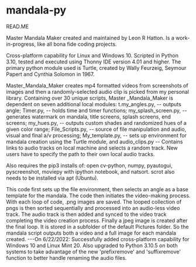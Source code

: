 # mandala-py
READ.ME

Master Mandala Maker created and maintained by Leon R Hatton. Is a work-in-progress, like all bona fide coding projects.

Cross-platform capability for Linux and Windows 10. Scripted in Python 3.10, tested and executed using Thonny IDE version 4.01 and higher.
The primary python module used is Turtle, created by Wally Feurzeig, Seymour Papert and Cynthia Solomon in 1967.

Master_Mandala_Maker creates mp4 formatted videos from screenshots of images and then a randomly-selected audio clip is picked from my
personal library. Containing over 30 unique scripts, Master _Mandala_Maker is dependent on seven additional local modules:
t.my_angles.py,  -- outputs angle; 
Timer.py,  -- holds time and timer functions; 
my_splash_screen.py,  -- generates watermark on mandala, title screens, splash screens, end screens; 
my_hues.py, -- outputs custom shades and randomized hues of a given color range; 
File_Scripts.py, -- source of file manipulation and audio, visual and final a/v processing; 
My_template.py, -- sets up environment for mandala creation using the Turtle module, and 
audio_clips.py  -- Contains links to audio tracks on local machine and selects a random track. 
New users have to specify the path to their own local audio tracks.
 
Also requires the pip3 installs of:
open cv-python, 
numpy, 
pyautogui,
pyscreenshot,
moviepy with ipython notebook, and 
natsort.
scrot also needs to be installed via apt (Ubuntu).

This code first sets up the file environment, then selects an angle as a base template for the mandala.
The code then initiates the video-making process. With each loop of code, .png images are saved. The looped collection of pngs is then sorted sequentially
and processed into an audio-less video track.  The audio track is then added and synced to the video track completing the video creation process. Finally a jpeg image is created after the final loop.  It is stored in a subfolder of the default Pictures folder. So the mandala script outputs both  a video and a full image for each mandala created.
 ---On 6/22/2022: Successfully added cross-platform capability for Windows 10 and Linux Mint 20. Also upgraded to Python 3.10.5 on both systems to take advantage of the new 'prefixremove' and 'suffixremove' function to better handle renaming the audio files.
     
